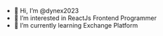 - 👋 Hi, I’m @dynex2023
- 👀 I’m interested in ReactJs Frontend Programmer
- 🌱 I’m currently learning Exchange Platform
<!---
dynex2023/dynex2023 is a ✨ special ✨ repository because its `README.md` (this file) appears on your GitHub profile.
You can click the Preview link to take a look at your changes.
--->
